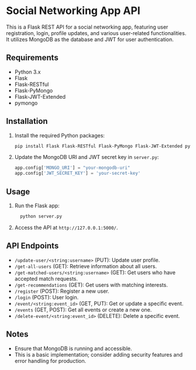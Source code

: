 # Social Networking App API

This is a Flask REST API for a social networking app, featuring user registration, login, profile updates, and various user-related functionalities. It utilizes MongoDB as the database and JWT for user authentication.

## Requirements

- Python 3.x
- Flask
- Flask-RESTful
- Flask-PyMongo
- Flask-JWT-Extended
- pymongo

## Installation

1. Install the required Python packages:

    ```bash
    pip install Flask Flask-RESTful Flask-PyMongo Flask-JWT-Extended pymongo
    ```

2. Update the MongoDB URI and JWT secret key in `server.py`:

    ```python
    app.config['MONGO_URI'] = "your-mongodb-uri"
    app.config['JWT_SECRET_KEY'] = 'your-secret-key'
    ```

## Usage

1. Run the Flask app:

    ```bash
      python server.py
    ```

2. Access the API at `http://127.0.0.1:5000/`.

## API Endpoints

- `/update-user/<string:username>` (PUT): Update user profile.
- `/get-all-users` (GET): Retrieve information about all users.
- `/get-matched-users/<string:username>` (GET): Get users who have accepted match requests.
- `/get-recommendations` (GET): Get users with matching interests.
- `/register` (POST): Register a new user.
- `/login` (POST): User login.
- `/event/<string:event_id>` (GET, PUT): Get or update a specific event.
- `/events` (GET, POST): Get all events or create a new one.
- `/delete-event/<string:event_id>` (DELETE): Delete a specific event.

## Notes

- Ensure that MongoDB is running and accessible.
- This is a basic implementation; consider adding security features and error handling for production.
